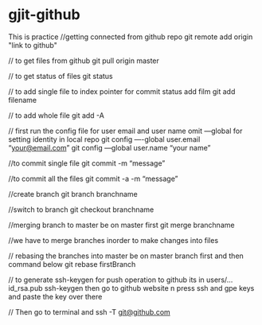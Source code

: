 # gjit-github
This is practice 
//getting connected from github repo
git remote add origin "link to github"

// to get files from github
git pull origin master

// to get status of files
git status

// to add single file to index pointer for commit status  add film
git add filename

// to add whole file 
git add -A

// first run the config file for user email and user name omit —global for setting identity in local repo
git config —-global user.email “your@email.com”
git config —global user.name “your name”


//to commit single file 
git commit -m “message”

//to commit all the files
git commit -a -m “message”

//create branch
git branch branchname

//switch to branch
git checkout branchname

//merging branch to master be on master first
git merge branchname

//we have to merge branches inorder to make changes into files

// rebasing the branches into master be on master branch first and then command below
git rebase firstBranch

// to generate ssh-keygen for push operation to github its in users/… id_rsa.pub
ssh-keygen then go to github website n press ssh and gpe keys and paste the key over there

// Then go to terminal and 
ssh -T git@github.com



